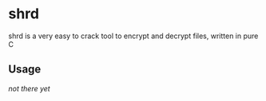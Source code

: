 # shrd
shrd is a very easy to crack tool to encrypt and decrypt files, written in pure C

## Usage ##
_not there yet_
